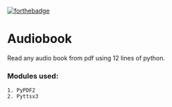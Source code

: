 [![forthebadge](https://forthebadge.com/images/badges/made-with-python.svg)](https://forthebadge.com)  

# Audiobook 

Read any audio book from pdf using 12 lines of python.

### Modules used:
    1. PyPDF2
    2. Pyttsx3
    
